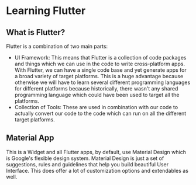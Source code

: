<h1>Learning Flutter</h1>
<div>
    <h2>What is Flutter?</h2>
    <p>Flutter is a combination of two main parts:</p>
    <ul>
        <li>UI Framework: This means that Flutter is a collection of code packages and things which we can use in the code to write cross-platform apps. With Flutter, we can have a single code base and yet generate apps for a broad variety of target platforms. This is a huge advantage because otherwise we will have to learn several different programming languages for different platforms because historically, there wasn't any shared programming language which could have been used to target all the platforms.</li>
        <li>Collection of Tools: These are used in combination with our code to actually convert our code to the code which can run on all the different target platforms.</li>
    </ul>
</div>

<div>
    <h2>Material App</h2>
    <p>This is a Widget and all Flutter apps, by default, use Material Design which is Google's flexible design system. Material Design is just a set of suggestions, rules and guidelines that help you build beautiful User Interface. This does offer a lot of customization options and extendables as well.</p>
</div>